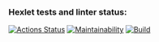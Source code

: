 ### Hexlet tests and linter status:
[![Actions Status](https://github.com/KrylovMikhail1985/java-project-lvl1/workflows/hexlet-check/badge.svg)](https://github.com/KrylovMikhail1985/java-project-lvl1/actions/workflows/hexlet-check.yml)
[![Maintainability](https://api.codeclimate.com/v1/badges/be1825cf73079fec975e/maintainability)](https://codeclimate.com/github/KrylovMikhail1985/java-project-lvl1/maintainability)
[![Build](https://github.com/KrylovMikhail1985/java-project-lvl1/actions/workflows/CI.yml/badge.svg)](https://github.com/KrylovMikhail1985/java-project-lvl1/actions/workflows/CI.yml)